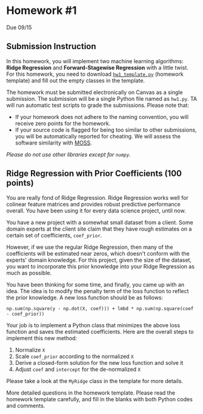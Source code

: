 # Homework \#1

Due 09/15

## Submission Instruction

In this homework, you will implement two machine learning algorithms: **Ridge Regression** and **Forward-Stagewise Regression** with a little twist. 
For this homework, you need to download [`hw1_template.py`](hw1_template.py) (homework template) and fill out the empty classes in the template.

The homework must be submitted electronically on Canvas as a single submission.
The submission will be a single Python file named as `hw1.py`.
TA will run automatic test scripts to grade the submissions. Please note that:
- If your homework does not adhere to the naming convention, you will receive zero points for the homework.
- If your source code is flagged for being too similar to other submissions, you will be automatically reported for cheating. We will assess the software similarity with [MOSS](https://theory.stanford.edu/~aiken/moss/).

*Please do not use other libraries except for `numpy`.*


## Ridge Regression with Prior Coefficients (100 points)

You are really fond of Ridge Regression.
Ridge Regression works well for colinear feature matrices 
and provides robust predictive performance overall.
You have been using it for every data science project, until now.

You have a new project with a somewhat small dataset from a client.
Some domain experts at the client site claim that 
they have rough estimates on a certain set of coefficients, `coef_prior`.

However, if we use the regular Ridge Regression, 
then many of the coefficients will be estimated near zeros, 
which doesn't conform with the experts' domain knowledge.
For this project, given the size of the dataset, 
you want to incorporate this prior knowledge into your Ridge Regression as much as possible.

You have been thinking for some time, and
finally, you came up with an idea.
The idea is to modify the penalty term of the loss function to reflect the prior knowledge.
A new loss function should be as follows:

```
np.sum(np.square(y - np.dot(X, coef))) + lmbd * np.sum(np.square(coef - coef_prior))
```

Your job is to implement a Python class that minimizes the above loss function and saves the estimated coefficients.
Here are the overall steps to implement this new method:

1. Normalize `X` 
1. Scale `coef_prior` according to the normalized `X` 
1. Derive a closed-form solution for the new loss function and solve it 
1. Adjust `coef` and `intercept` for the de-normalized `X` 

Please take a look at the `MyRidge` class in the template for more details.

More detailed questions in the homework template. 
Please read the homework template carefully, and fill in the blanks with both Python codes and comments.




